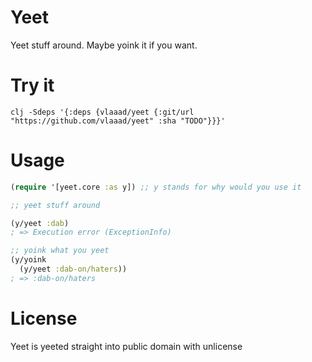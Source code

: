 # Yeet

Yeet stuff around. Maybe yoink it if you want.

# Try it

```
clj -Sdeps '{:deps {vlaaad/yeet {:git/url "https://github.com/vlaaad/yeet" :sha "TODO"}}}'
```

# Usage

```clj
(require '[yeet.core :as y]) ;; y stands for why would you use it

;; yeet stuff around

(y/yeet :dab)
; => Execution error (ExceptionInfo)

;; yoink what you yeet
(y/yoink
  (y/yeet :dab-on/haters))
; => :dab-on/haters
```

# License

Yeet is yeeted straight into public domain with unlicense